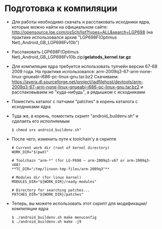 Подготовка к компиляции
=======================

* Для работы необходимо скачать и расспаковать исходники ядра, которые можно найти на официальном сайте: http://opensource.lge.com/osSch/list?types=ALL&search=LGP698 (на практике использовался архив "LGP698F(Optimus Net)_Android_GB_LGP698Fv10b")
  
* Расспаковать LGP698F(Optimus Net)_Android_GB_LGP698Fv10b.zip/**gelatods_kernel.tar.gz**

* Для компиляции ядра требуется использовать тулчейн версии 67-68 2009 года. На практике использовался: arm-2009q3-67-arm-none-linux-gnueabi-i686-pc-linux-gnu.tar.bz2
  Скачиваем: https://ayera.dl.sourceforge.net/project/iadfilehost/devtools/arm-2009q3-67-arm-none-linux-gnueabi-i686-pc-linux-gnu.tar.bz2
  и расспаковываем не "куда-нибудь", а рядышком с исходниками

* Поместить каталог с патчами "patches" в корень каталога с исходниками ядра

* Туда же, в корень, поместить скрипт "android_buildenv.sh" и сделаеть его исполняемым
  ~~~
  $ chmod u+x android_buildenv.sh"
  ~~~

* После чего, изменить пути к toolchain'у в скрипте
  ~~~
  # Current work dir (root of kernel directory)
  WORK_DIR="$(pwd)"

  # Toolchain "arm-*" (for LG-P698 — arm-2009q3-v67 or arm-2009q3-v68)
  **TC_DIR="/tmp/linxon-tmp-files/arm-2009q3"**

  # Modules dir (for linux kernel)
  MODULES_DIR="${WORK_DIR}/ready-modules"

  # Directory for searching patches...
  PATCHES_DIR="${WORK_DIR}/patches"
  ~~~

* Теперь, вы можете использовать этот скрипт для модификации/компиляции ядра
  ~~~
  $ ./android_buildenv.sh make menuconfig
  $ ./android_buildenv.sh make -j9
  ~~~
